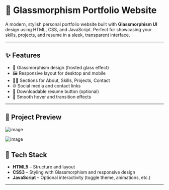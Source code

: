 # 💎 Glassmorphism Portfolio Website

A modern, stylish personal portfolio website built with **Glassmorphism UI** design using HTML, CSS, and JavaScript. Perfect for showcasing your skills, projects, and resume in a sleek, transparent interface.

---

## ✨ Features

- 🧊 Glassmorphism design (frosted glass effect)
- 🖼️ Responsive layout for desktop and mobile
- 🧑‍💻 Sections for About, Skills, Projects, Contact
- 🌐 Social media and contact links
- 📄 Downloadable resume button (optional)
- 🎨 Smooth hover and transition effects

---
## 📁 Project Preview

![image](https://github.com/user-attachments/assets/2fc40146-9536-4875-9c67-53a71719025b)

![image](https://github.com/user-attachments/assets/3b443f0b-0332-406f-81b4-acf7bd7ab440)





## 🧱 Tech Stack

- **HTML5** – Structure and layout  
- **CSS3** – Styling with Glassmorphism and responsive design  
- **JavaScript** – Optional interactivity (toggle theme, animations, etc.)

---




